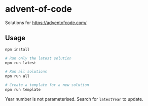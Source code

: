 # advent-of-code

Solutions for https://adventofcode.com/

## Usage

```bash
npm install

# Run only the latest solution
npm run latest

# Run all solutions
npm run all

# Create a template for a new solution
npm run template
```

Year number is not parameterised. Search for `latestYear` to update.
